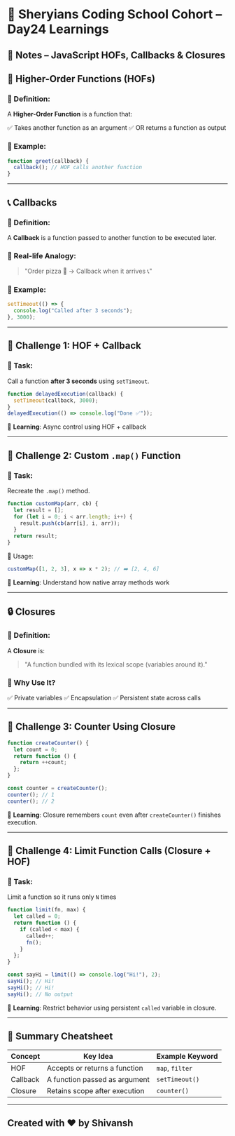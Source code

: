 # 🦁 Sheryians Coding School Cohort – Day24 Learnings


## 🎨 Notes – JavaScript HOFs, Callbacks & Closures


## 🔁 Higher-Order Functions (HOFs)

### 📌 Definition:

A **Higher-Order Function** is a function that:

✅ Takes another function as an argument
✅ OR returns a function as output

### 🧠 Example:

```js
function greet(callback) {
  callback(); // HOF calls another function
}
```

---

## 📞 Callbacks

### 📌 Definition:

A **Callback** is a function passed to another function to be executed later.

### 🧠 Real-life Analogy:

> "Order pizza 🍕 → Callback when it arrives 📞"

### 🔧 Example:

```js
setTimeout(() => {
  console.log("Called after 3 seconds");
}, 3000);
```

---

## 🔂 Challenge 1: HOF + Callback

### 🎯 Task:

Call a function **after 3 seconds** using `setTimeout`.

```js
function delayedExecution(callback) {
  setTimeout(callback, 3000);
}
delayedExecution(() => console.log("Done ✅"));
```

🧠 **Learning**: Async control using HOF + callback

---

## 🧭 Challenge 2: Custom `.map()` Function

### 🎯 Task:

Recreate the `.map()` method.

```js
function customMap(arr, cb) {
  let result = [];
  for (let i = 0; i < arr.length; i++) {
    result.push(cb(arr[i], i, arr));
  }
  return result;
}
```

📌 Usage:

```js
customMap([1, 2, 3], x => x * 2); // ➡️ [2, 4, 6]
```

🧠 **Learning**: Understand how native array methods work

---

## 🔒 Closures

### 📌 Definition:

A **Closure** is:

> "A function bundled with its lexical scope (variables around it)."

### 🎯 Why Use It?

✅ Private variables
✅ Encapsulation
✅ Persistent state across calls

---

## 🔂 Challenge 3: Counter Using Closure

```js
function createCounter() {
  let count = 0;
  return function () {
    return ++count;
  };
}

const counter = createCounter();
counter(); // 1
counter(); // 2
```

🧠 **Learning**: Closure remembers `count` even after `createCounter()` finishes execution.

---

## 🔐 Challenge 4: Limit Function Calls (Closure + HOF)

### 🎯 Task:

Limit a function so it runs only `N` times

```js
function limit(fn, max) {
  let called = 0;
  return function () {
    if (called < max) {
      called++;
      fn();
    }
  };
}

const sayHi = limit(() => console.log("Hi!"), 2);
sayHi(); // Hi!
sayHi(); // Hi!
sayHi(); // No output
```

🧠 **Learning**: Restrict behavior using persistent `called` variable in closure.

---

## 🧠 Summary Cheatsheet

| Concept  | Key Idea                      | Example Keyword |
| -------- | ----------------------------- | --------------- |
| HOF      | Accepts or returns a function | `map`, `filter` |
| Callback | A function passed as argument | `setTimeout()`  |
| Closure  | Retains scope after execution | `counter()`     |

---

## Created with ❤️ by Shivansh